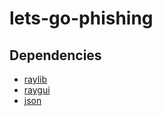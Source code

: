 # lets-go-phishing

## Dependencies
* [raylib](https://github.com/raysan5/raylib)
* [raygui](https://github.com/raysan5/raygui)
* [json](https://github.com/nlohmann/json)

